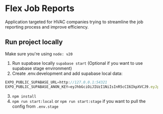 # Flex Job Reports
Application targeted for HVAC companies trying to streamline the job reporting process and improve efficiency.

## Run project locally

Make sure you're using `node: v20`

1. Run supabase locally `supabase start` (Optional if you want to use supabase stage environment)
2. Create .env.development and add supabase local data: 
```js
EXPO_PUBLIC_SUPABASE_URL=http://127.0.0.1:54321
EXPO_PUBLIC_SUPABASE_ANON_KEY=eyJhbGciOiJIUzI1NiIsInR5cCI6IkpXVCJ9.eyJpc3MiOiJzdXBhYmFzZS1kZW1vIiwicm9sZSI6ImFub24iLCJleHAiOjE5ODM4MTI5OTZ9.CRXP1A7WOeoJeXxjNni43kdQwgnWNReilDMblYTn_I0
```
3. `npm install`
4. `npm run start:local` or `npm run start:stage` if you want to pull the config from `.env.stage`

